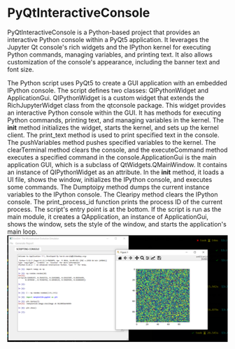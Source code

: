 
# PyQtInteractiveConsole
PyQtInteractiveConsole is a Python-based project that provides an interactive Python console within a PyQt5 application. It leverages the Jupyter Qt console's rich widgets and the IPython kernel for executing Python commands, managing variables, and printing text. It also allows customization of the console's appearance, including the banner text and font size.

The Python script uses PyQt5 to create a GUI application with an embedded IPython console. The script defines two classes: QIPythonWidget and ApplicationGui. QIPythonWidget is a custom widget that extends the RichJupyterWidget class from the qtconsole package. This widget provides an interactive Python console within the GUI. It has methods for executing Python commands, printing text, and managing variables in the kernel. The __init__ method initializes the widget, starts the kernel, and sets up the kernel client. The print_text method is used to print specified text in the console. The pushVariables method pushes specified variables to the kernel. The clearTerminal method clears the console, and the executeCommand method executes a specified command in the console.ApplicationGui is the main application GUI, which is a subclass of QtWidgets.QMainWindow. It contains an instance of QIPythonWidget as an attribute. In the __init__ method, it loads a UI file, shows the window, initializes the IPython console, and executes some commands. The Dumptoipy method dumps the current instance variables to the IPython console. The Clearipy method clears the IPython console. The print_process_id function prints the process ID of the current process. The script's entry point is at the bottom. If the script is run as the main module, it creates a QApplication, an instance of ApplicationGui, shows the window, sets the style of the window, and starts the application's main loop.
![](Capture.PNG)
